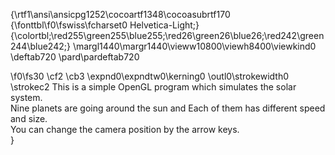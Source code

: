 {\rtf1\ansi\ansicpg1252\cocoartf1348\cocoasubrtf170
{\fonttbl\f0\fswiss\fcharset0 Helvetica-Light;}
{\colortbl;\red255\green255\blue255;\red26\green26\blue26;\red242\green244\blue242;}
\margl1440\margr1440\vieww10800\viewh8400\viewkind0
\deftab720
\pard\pardeftab720

\f0\fs30 \cf2 \cb3 \expnd0\expndtw0\kerning0
\outl0\strokewidth0 \strokec2 This is a simple OpenGL program which simulates the solar system. \
Nine planets are going around the sun and Each of them has different speed and size. \
You can change the camera position by the arrow keys.\
}